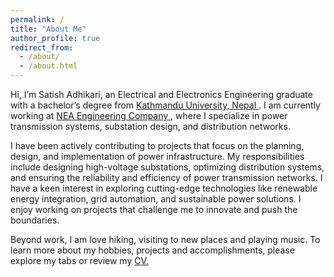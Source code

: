 ```yaml
---
permalink: /
title: "About Me"
author_profile: true
redirect_from: 
  - /about/
  - /about.html
---
```


Hi, I’m Satish Adhikari, an Electrical and Electronics Engineering graduate with a bachelor’s degree from  <a href="https://elec.ku.edu.np//" target="_blank"> Kathmandu University, Nepal </a>. I am currently working at <a href="https://www.neaec.com.np/en/home" target="_blank"> NEA Engineering Company </a>, where I specialize in power transmission systems, substation design, and distribution networks.<br>

I have been actively contributing to projects that focus on the planning, design, and implementation of power infrastructure. My responsibilities include designing high-voltage substations, optimizing distribution systems, and ensuring the reliability and efficiency of power transmission networks. I have a keen interest in exploring cutting-edge technologies like renewable energy integration, grid automation, and sustainable power solutions. I enjoy working on projects that challenge me to innovate and push the boundaries.<br>

Beyond work, I am love hiking, visiting to new places and playing music. To learn more about my hobbies, projects and accomplishments, please explore my tabs or review my <a href="../files/CV - Satish Adhikari.pdf" target="_blank">CV.<br>




